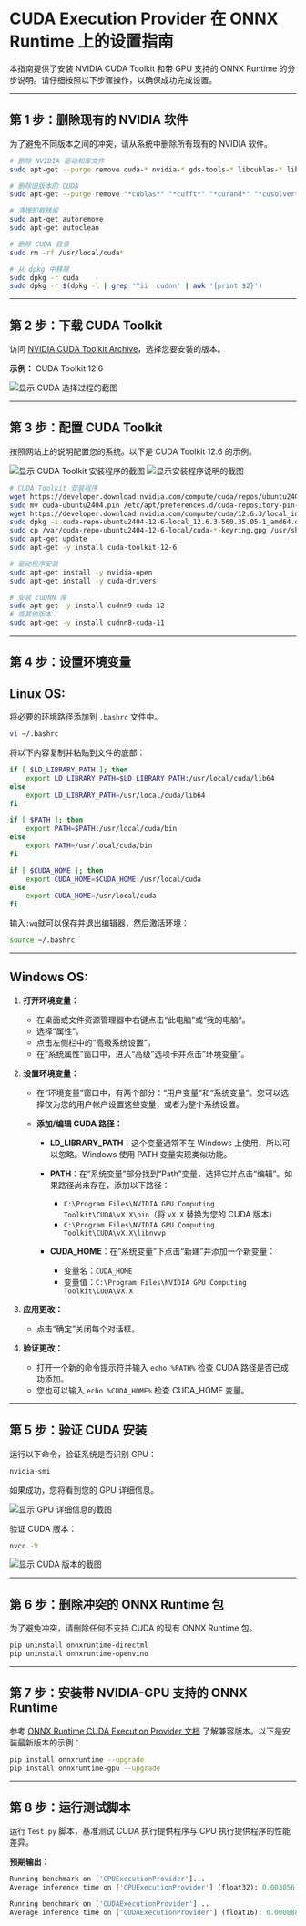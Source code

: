 # CUDA Execution Provider 在 ONNX Runtime 上的设置指南

本指南提供了安装 NVIDIA CUDA Toolkit 和带 GPU 支持的 ONNX Runtime 的分步说明。请仔细按照以下步骤操作，以确保成功完成设置。

---

## 第 1 步：删除现有的 NVIDIA 软件

为了避免不同版本之间的冲突，请从系统中删除所有现有的 NVIDIA 软件。

```bash
# 删除 NVIDIA 驱动和库文件
sudo apt-get --purge remove cuda-* nvidia-* gds-tools-* libcublas-* libcufft-* libcufile-* libcurand-* libcusolver-* libcusparse-* libnpp-* libnvidia-* libnvjitlink-* libnvjpeg-* nsight* nvidia-* libnvidia-* libcudnn7* libcudnn8* libcudnn9*

# 删除旧版本的 CUDA
sudo apt-get --purge remove "*cublas*" "*cufft*" "*curand*" "*cusolver*" "*cusparse*" "*npp*" "*nvjpeg*" "cuda*" "nsight*"

# 清理卸载残留
sudo apt-get autoremove
sudo apt-get autoclean

# 删除 CUDA 目录
sudo rm -rf /usr/local/cuda*

# 从 dpkg 中移除
sudo dpkg -r cuda
sudo dpkg -r $(dpkg -l | grep '^ii  cudnn' | awk '{print $2}')
```

---

## 第 2 步：下载 CUDA Toolkit

访问 [NVIDIA CUDA Toolkit Archive](https://developer.nvidia.com/cuda-toolkit-archive)，选择您要安装的版本。

**示例：** CUDA Toolkit 12.6

![显示 CUDA 选择过程的截图](https://github.com/DakeQQ/Tutorial-ONNX-Runtime-Execution-Providers/blob/main/screenshots/Screenshot%20from%202025-01-11%2012-02-42.png)

---

## 第 3 步：配置 CUDA Toolkit

按照网站上的说明配置您的系统。以下是 CUDA Toolkit 12.6 的示例。

![显示 CUDA Toolkit 安装程序的截图](https://github.com/DakeQQ/Tutorial-ONNX-Runtime-Execution-Providers/blob/main/screenshots/Screenshot%20from%202025-01-11%2012-03-17.png)
![显示安装程序说明的截图](https://github.com/DakeQQ/Tutorial-ONNX-Runtime-Execution-Providers/blob/main/screenshots/Screenshot%20from%202025-01-11%2012-03-35.png)

```bash
# CUDA Toolkit 安装程序
wget https://developer.download.nvidia.com/compute/cuda/repos/ubuntu2404/x86_64/cuda-ubuntu2404.pin
sudo mv cuda-ubuntu2404.pin /etc/apt/preferences.d/cuda-repository-pin-600
wget https://developer.download.nvidia.com/compute/cuda/12.6.3/local_installers/cuda-repo-ubuntu2404-12-6-local_12.6.3-560.35.05-1_amd64.deb
sudo dpkg -i cuda-repo-ubuntu2404-12-6-local_12.6.3-560.35.05-1_amd64.deb
sudo cp /var/cuda-repo-ubuntu2404-12-6-local/cuda-*-keyring.gpg /usr/share/keyrings/
sudo apt-get update
sudo apt-get -y install cuda-toolkit-12-6

# 驱动程序安装
sudo apt-get install -y nvidia-open
sudo apt-get install -y cuda-drivers

# 安装 cuDNN 库
sudo apt-get -y install cudnn9-cuda-12
# 或其他版本：
sudo apt-get -y install cudnn8-cuda-11
```

---

## 第 4 步：设置环境变量

Linux OS:
---

将必要的环境路径添加到 `.bashrc` 文件中。

```bash
vi ~/.bashrc
```

将以下内容复制并粘贴到文件的底部：

```bash
if [ $LD_LIBRARY_PATH ]; then
    export LD_LIBRARY_PATH=$LD_LIBRARY_PATH:/usr/local/cuda/lib64
else
    export LD_LIBRARY_PATH=/usr/local/cuda/lib64
fi

if [ $PATH ]; then
    export PATH=$PATH:/usr/local/cuda/bin
else
    export PATH=/usr/local/cuda/bin
fi

if [ $CUDA_HOME ]; then
    export CUDA_HOME=$CUDA_HOME:/usr/local/cuda
else
    export CUDA_HOME=/usr/local/cuda
fi
```

输入`:wq`就可以保存并退出编辑器，然后激活环境：

```bash
source ~/.bashrc
```
---

Windows OS:
---
1. **打开环境变量：**
   - 在桌面或文件资源管理器中右键点击“此电脑”或“我的电脑”。
   - 选择“属性”。
   - 点击左侧栏中的“高级系统设置”。
   - 在“系统属性”窗口中，进入“高级”选项卡并点击“环境变量”。

2. **设置环境变量：**
   - 在“环境变量”窗口中，有两个部分：“用户变量”和“系统变量”。您可以选择仅为您的用户帐户设置这些变量，或者为整个系统设置。
   
   - **添加/编辑 CUDA 路径：**
     - **LD_LIBRARY_PATH**：这个变量通常不在 Windows 上使用，所以可以忽略。Windows 使用 PATH 变量实现类似功能。
     
     - **PATH**：在“系统变量”部分找到“Path”变量，选择它并点击“编辑”。如果路径尚未存在，添加以下路径：
       - `C:\Program Files\NVIDIA GPU Computing Toolkit\CUDA\vX.X\bin`（将 `vX.X` 替换为您的 CUDA 版本）
       - `C:\Program Files\NVIDIA GPU Computing Toolkit\CUDA\vX.X\libnvvp`
     
     - **CUDA_HOME**：在“系统变量”下点击“新建”并添加一个新变量：
       - 变量名：`CUDA_HOME`
       - 变量值：`C:\Program Files\NVIDIA GPU Computing Toolkit\CUDA\vX.X`

3. **应用更改：**
   - 点击“确定”关闭每个对话框。

4. **验证更改：**
   - 打开一个新的命令提示符并输入 `echo %PATH%` 检查 CUDA 路径是否已成功添加。
   - 您也可以输入 `echo %CUDA_HOME%` 检查 CUDA_HOME 变量。

---

## 第 5 步：验证 CUDA 安装

运行以下命令，验证系统是否识别 GPU：

```bash
nvidia-smi
```
如果成功，您将看到您的 GPU 详细信息。

![显示 GPU 详细信息的截图](https://github.com/DakeQQ/Tutorial-ONNX-Runtime-Execution-Providers/blob/main/screenshots/Screenshot%20from%202025-01-11%2012-27-47.png)

验证 CUDA 版本：

```bash
nvcc -V
```
![显示 CUDA 版本的截图](https://github.com/DakeQQ/Tutorial-ONNX-Runtime-Execution-Providers/blob/main/screenshots/Screenshot%20from%202025-01-11%2012-27-26.png)

---

## 第 6 步：删除冲突的 ONNX Runtime 包

为了避免冲突，请删除任何不支持 CUDA 的现有 ONNX Runtime 包。

```bash
pip uninstall onnxruntime-directml
pip uninstall onnxruntime-openvino
```

---

## 第 7 步：安装带 NVIDIA-GPU 支持的 ONNX Runtime

参考 [ONNX Runtime CUDA Execution Provider 文档](https://onnxruntime.ai/docs/execution-providers/CUDA-ExecutionProvider.html) 了解兼容版本。以下是安装最新版本的示例：

```bash
pip install onnxruntime --upgrade
pip install onnxruntime-gpu --upgrade
```

---

## 第 8 步：运行测试脚本

运行 `Test.py` 脚本，基准测试 CUDA 执行提供程序与 CPU 执行提供程序的性能差异。

**预期输出：**

```python
Running benchmark on ['CPUExecutionProvider']...
Average inference time on ['CPUExecutionProvider'] (float32): 0.003056 seconds per batch

Running benchmark on ['CUDAExecutionProvider']...
Average inference time on ['CUDAExecutionProvider'] (float16): 0.000888 seconds per batch
```


